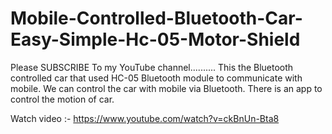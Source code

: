 # Mobile-Controlled-Bluetooth-Car-Easy-Simple-Hc-05-Motor-Shield
Please SUBSCRIBE To my YouTube channel..........  This the Bluetooth controlled car that used HC-05 Bluetooth module to communicate with mobile.  We can control the car with mobile via Bluetooth.  There is an app to control the motion of car.

Watch video :- https://www.youtube.com/watch?v=ckBnUn-Bta8
